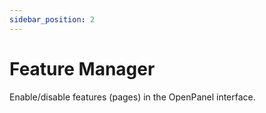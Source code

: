 ```yaml
---
sidebar_position: 2
---
```


# Feature Manager

Enable/disable features (pages) in the OpenPanel interface.
